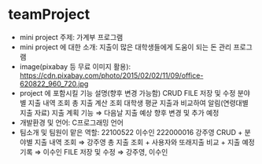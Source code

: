 # teamProject
- mini project 주제: 가계부 프로그램
- mini project 에 대한 소개: 지출이 많은 대학생들에게 도움이 되는 돈 관리 프로그램
- image(pixabay 등 무료 이미지 활용): https://cdn.pixabay.com/photo/2015/02/02/11/09/office-620822_960_720.jpg
- project 에 포함시킬 기능 설명(향후 변경 가능함)
CRUD
FILE 저장 및 수정
분야별 지출 내역 조회
총 지출 계산 조회
대학생 평균 지출과 비교하여 알림(연령대별 지출 자료)
지출 계획 기능 ⇒ 다음날 지출 예상
향후 변경 및 추가 예정
- 개발환경 및 언어: C프로그래밍 언어
- 팀소개 및 팀원이 맡은 역할: 
22100522 이수인
222000016 강주영
CRUD + 분야별 지출 내역 조회 ⇒ 강주영
총 지출 조회 + 사용자와 또래지출 비교 + 지출 예정 기록 ⇒ 이수인
FILE 저장 및 수정 ⇒ 강주영, 이수인
